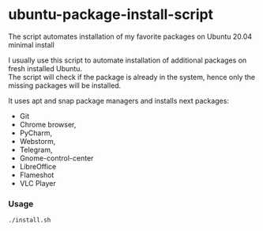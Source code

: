 # ubuntu-package-install-script
The script automates installation of my favorite packages on Ubuntu 20.04 minimal install

I usually use this script to automate installation of additional packages on fresh installed Ubuntu.  
The script will check if the package is already in the system, hence only the missing packages will be installed.

It uses apt and snap package managers and installs next packages:
* Git
* Chrome browser,
* PyCharm,
* Webstorm,
* Telegram,
* Gnome-control-center
* LibreOffice
* Flameshot
* VLC Player

### Usage
```bash
./install.sh
```

